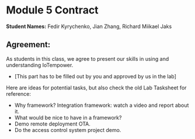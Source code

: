 # Module 5 Contract

**Student Names:** Fedir Kyrychenko, Jian Zhang, Richard Miikael Jaks

## Agreement:
As students in this class, we agree to present our skills in using and understanding IoTempower.
- [This part has to be filled out by you and approved by us in the lab]

Here are ideas for potential tasks, but also check the old Lab Tasksheet for reference:
- Why framework? Integration framework: watch a video and report about it.
- What would be nice to have in a framework?
- Demo remote deployment OTA.
- Do the access control system project demo.

